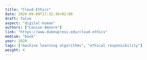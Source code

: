 ```yaml
---
title: "Cloud Ethics"
date: 2020-09-09T17:32:36+02:00
draft: false
aspect: "digital-human"
authors: ["Louise Amoore"]
link: "https://www.dukeupress.edu/cloud-ethics"
medium: "book"
year: 2020
tags: ["machine learning algorithms", "ethical responsibility"]
weight: 4
---
```

